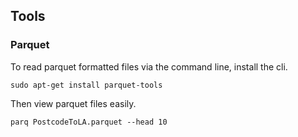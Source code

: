 ## Tools

### Parquet
To read parquet formatted files via the command line, install the cli.
```
sudo apt-get install parquet-tools
```

Then view parquet files easily.
```
parq PostcodeToLA.parquet --head 10
```